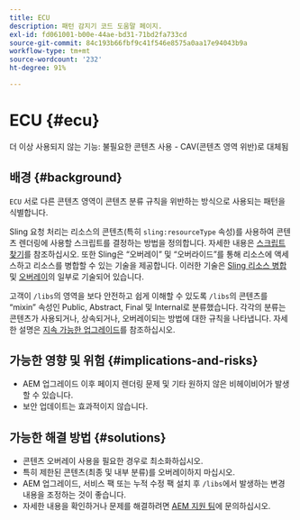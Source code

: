 ```yaml
---
title: ECU
description: 패턴 감지기 코드 도움말 페이지.
exl-id: fd061001-b00e-44ae-bd31-71bd2fa733cd
source-git-commit: 84c193b66fbf9c41f546e8575a0aa17e94043b9a
workflow-type: tm+mt
source-wordcount: '232'
ht-degree: 91%

---
```


# ECU {#ecu}

더 이상 사용되지 않는 기능: 불필요한 콘텐츠 사용 - CAV(콘텐츠 영역 위반)로 대체됨

## 배경 {#background}

`ECU`  서로 다른 콘텐츠 영역이 콘텐츠 분류 규칙을 위반하는 방식으로 사용되는 패턴을 식별합니다.

Sling 요청 처리는 리소스의 콘텐츠(특히 `sling:resourceType` 속성)를 사용하여 콘텐츠 렌더링에 사용할 스크립트를 결정하는 방법을 정의합니다. 자세한 내용은 [스크립트 찾기](https://experienceleague.adobe.com/ko/docs/experience-manager-65/content/implementing/developing/introduction/the-basics#locating-the-script)를 참조하십시오. 또한 Sling은 “오버레이” 및 “오버라이드”를 통해 리소스에 액세스하고 리소스를 병합할 수 있는 기술을 제공합니다. 이러한 기술은 [Sling 리소스 병합](https://experienceleague.adobe.com/ko/docs/experience-manager-65/content/implementing/developing/platform/sling-resource-merger) 및 [오버레이](https://experienceleague.adobe.com/ko/docs/experience-manager-65/content/implementing/developing/platform/overlays)의 일부로 기술되어 있습니다.

고객이 `/libs`의 영역을 보다 안전하고 쉽게 이해할 수 있도록 `/libs`의 콘텐츠를 “mixin” 속성인 Public, Abstract, Final 및 Internal로 분류했습니다. 각각의 분류는 콘텐츠가 사용되거나, 상속되거나, 오버레이되는 방법에 대한 규칙을 나타냅니다. 자세한 설명은 [지속 가능한 업그레이드](https://experienceleague.adobe.com/ko/docs/experience-manager-65/content/implementing/deploying/upgrading/sustainable-upgrades)를 참조하십시오.

## 가능한 영향 및 위험 {#implications-and-risks}

* AEM 업그레이드 이후 페이지 렌더링 문제 및 기타 원하지 않은 비헤이비어가 발생할 수 있습니다.
* 보안 업데이트는 효과적이지 않습니다.

## 가능한 해결 방법 {#solutions}

* 콘텐츠 오버레이 사용을 필요한 경우로 최소화하십시오.
* 특히 제한된 콘텐츠(최종 및 내부 분류)를 오버레이하지 마십시오.
* AEM 업그레이드, 서비스 팩 또는 누적 수정 팩 설치 후 `/libs`에서 발생하는 변경 내용을 조정하는 것이 좋습니다.
* 자세한 내용을 확인하거나 문제를 해결하려면 [AEM 지원 팀](https://helpx.adobe.com/kr/enterprise/using/support-for-experience-cloud.html)에 문의하십시오.
